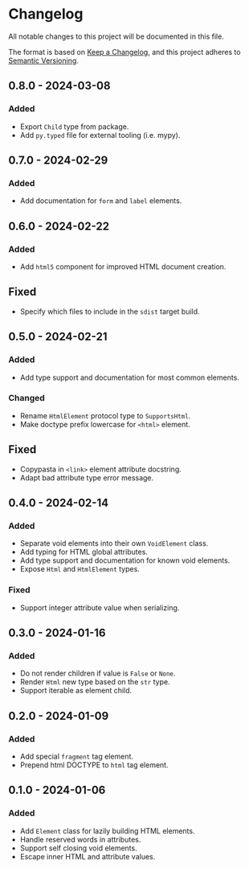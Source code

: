 # Changelog

All notable changes to this project will be documented in this file.

The format is based on [Keep a Changelog](https://keepachangelog.com/en/1.0.0/),
and this project adheres to [Semantic Versioning](https://semver.org/spec/v2.0.0.html).

## 0.8.0 - 2024-03-08

### Added

- Export `Child` type from package.
- Add `py.typed` file for external tooling (i.e. mypy).

## 0.7.0 - 2024-02-29

### Added

- Add documentation for `form` and `label` elements.

## 0.6.0 - 2024-02-22

### Added

- Add `html5` component for improved HTML document creation.

## Fixed

- Specify which files to include in the `sdist` target build.

## 0.5.0 - 2024-02-21

### Added

- Add type support and documentation for most common elements.

### Changed

- Rename `HtmlElement` protocol type to `SupportsHtml`.
- Make doctype prefix lowercase for `<html>` element.

## Fixed

- Copypasta in `<link>` element attribute docstring.
- Adapt bad attribute type error message.

## 0.4.0 - 2024-02-14

### Added

- Separate void elements into their own `VoidElement` class.
- Add typing for HTML global attributes.
- Add type support and documentation for known void elements.
- Expose `Html` and `HtmlElement` types.

### Fixed

- Support integer attribute value when serializing.

## 0.3.0 - 2024-01-16

### Added

- Do not render children if value is `False` or `None`.
- Render `Html` new type based on the `str` type.
- Support iterable as element child.

## 0.2.0 - 2024-01-09

### Added

- Add special `fragment` tag element.
- Prepend html DOCTYPE to `html` tag element.

## 0.1.0 - 2024-01-06

### Added

- Add `Element` class for lazily building HTML elements.
- Handle reserved words in attributes.
- Support self closing void elements.
- Escape inner HTML and attribute values.
